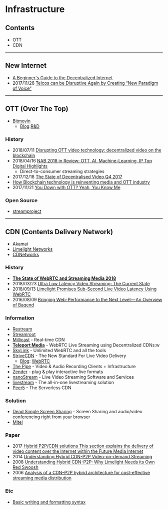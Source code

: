 # Infrastructure

## Contents
- OTT
- CDN

---
## New Internet
- [A Beginner's Guide to the Decentralized Internet](http://www.electronicbeats.net/a-beginners-guide-to-the-decentralized-internet/)
- 2017/11/26 [Telcos can be Disruptive Again by Creating “New Paradigm of Voice”](https://medium.com/@PankajSinghV/telcos-can-be-disruptive-again-by-creating-new-paradigm-of-voice-829948923d0f)


---
## OTT (Over The Top)
- [Bitmovin](https://bitmovin.com/)
    - [Blog](https://bitmovin.com/blog/):[R&D](https://bitmovin.com/research/)


### History
- 2018/07/11 [Disrupting OTT video technology: decentralized video on the blockchain](https://www.linkedin.com/pulse/disrupting-ott-video-technology-decentralized-luke-carriere)
- 2018/04/16 [NAB 2018 in Review: OTT, AI, Machine-Learning, IP Top Digital Highlights](https://www.sportsvideo.org/2018/04/16/nab-show-in-review-ott-ai-machine-learning-ip-reign-as-digital-highlights/)
    - Direct-to-consumer streaming strategies
- 2017/12/18 [The State of Decentralised Video Q4 2017](https://medium.com/paratii/the-state-of-decentralised-video-q4-2017-42663ff94b28)
- [How Blockchain technology is reinventing media and OTT industry](https://streamhash.com/how-blockchain-technology-is-reinventing-media-and-ott-industry/)
- 2017/11/21 [You Down with OTT? Yeah, You Know Me](https://medium.com/@terezdotcc/you-down-with-ott-yeah-you-know-me-a88bfd338d7b)

### Open Source
- [streamproject](https://github.com/streamproject)


---
## CDN (Contents Delivery Network)
- [Akamai](https://www.akamai.com/)
- [Limelight Networks](https://www.limelight.com)
- [CDNetworks](https://www.kr.cdnetworks.com/)


### History
- **[The State of WebRTC and Streaming Media 2018](http://www.streamingmedia.com/Articles/Editorial/Featured-Articles/The-State-of-WebRTC-and-Streaming-Media-2018-124068.aspx)**
- 2018/03/23 [Ultra Low Latency Video Streaming: The Current State](https://www.zender.tv/news/2018/3/23/ultra-low-latency-streaming-the-current-state)
- 2018/09/13 [Limelight Promises Sub-Second Live Video Latency Using WebRTC](http://www.streamingmedia.com/Articles/News/Online-Video-News/Limelight-Promises-Sub-Second-Live-Video-Latency-Using-WebRTC--127392.aspx)
- 2016/08/09 [Bringing Web-Performance to the Next Level — An Overview of Baqend](https://medium.baqend.com/bringing-web-performance-to-the-next-level-an-overview-of-baqend-be3521bc2faf)


### Information
- [Restream](https://restream.io/)
- [Streamroot](https://streamroot.io/)
- [Millicast](https://millicast.com/) - Real-time CDN
- **[Teleport Media](https://teleport.media)** - WebRTC Live Streaming using Decentralized CDNs:w
- [SkyLink](https://skylink.io/) - Unlimited WebRTC and all the tools
- [StriveCDN](https://strivetech.io/) - The New Standard For Live Video Delivery
    - [Blog](https://strivetech.io/blog/): [WebRTC](https://strivetech.io/blog/webrtc/)
- [The Pipe](https://addpipe.com/) - Video & Audio Recording Clients + Infrastructure
- [Zender](https://www.zender.tv/) - plug & play interactive live formats
- [nanoStream](https://www.nanocosmos.de/) - Live Video Streaming Software and Services
- [livestream](https://livestream.com/) - The all-in-one livestreaming solution
- [Peer5](https://www.peer5.com/) - The Serverless CDN



### Solution
- [Dead Simple Screen Sharing](https://www.deadsimplescreensharing.com/) - Screen Sharing and audio/video conferencing right from your browser
- [Mitel](https://www.mitel.com)

### Paper
- 2017 [Hybrid P2P/CDN solutions This section explains the delivery of video content over the Internet within the Future Media Internet](https://tel.archives-ouvertes.fr/tel-01661592/document)
- 2014 [Understanding Hybrid CDN-P2P Video-on-demand Streaming](https://www.researchgate.net/publication/273161823_Unreeling_Xunlei_Kankan_Understanding_Hybrid_CDN-P2P_Video-on-demand_Streaming)    
- 2008 [Understanding Hybrid CDN-P2P: Why Limelight Needs its Own Red Swoosh](http://citeseerx.ist.psu.edu/viewdoc/download?doi=10.1.1.219.1651&rep=rep1&type=pdf)
- 2006 [Analysis of a CDN–P2P hybrid architecture for cost-effective streaming media distribution](https://friends.cs.purdue.edu/pubs/MMSJ06.pdf)


### Etc
- [Basic writing and formatting syntax](https://help.github.com/articles/basic-writing-and-formatting-syntax/)



